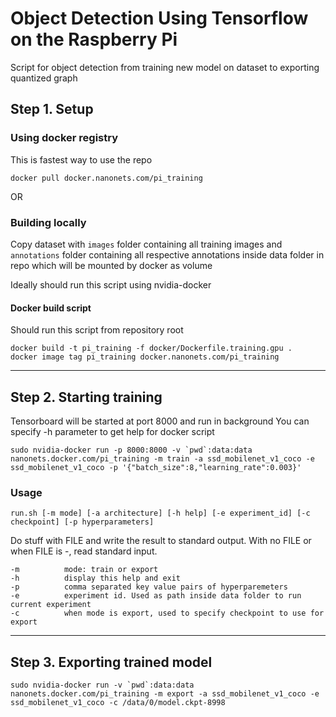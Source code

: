 # Object Detection Using Tensorflow on the Raspberry Pi

Script for object detection from training new model on dataset to exporting quantized graph

## Step 1. Setup

### Using docker registry
This is fastest way to use the repo
```
docker pull docker.nanonets.com/pi_training
```
OR

### Building locally
Copy dataset with `images` folder containing all training images and `annotations` folder containing all respective annotations inside data folder in repo which will be mounted by docker as volume

Ideally should run this script using nvidia-docker

#### Docker build script
Should run this script from repository root
```
docker build -t pi_training -f docker/Dockerfile.training.gpu .
docker image tag pi_training docker.nanonets.com/pi_training
```
------

## Step 2. Starting training
Tensorboard will be started at port 8000 and run in background
You can specify -h parameter to get help for docker script

```
sudo nvidia-docker run -p 8000:8000 -v `pwd`:data:data nanonets.docker.com/pi_training -m train -a ssd_mobilenet_v1_coco -e ssd_mobilenet_v1_coco -p '{"batch_size":8,"learning_rate":0.003}'
```

### Usage
```
run.sh [-m mode] [-a architecture] [-h help] [-e experiment_id] [-c checkpoint] [-p hyperparameters]
```

Do stuff with FILE and write the result to standard output. With no FILE
or when FILE is -, read standard input.

	-m          mode: train or export
	-h          display this help and exit
	-p          comma separated key value pairs of hyperparemeters
	-e          experiment id. Used as path inside data folder to run current experiment
	-c          when mode is export, used to specify checkpoint to use for export

------

## Step 3. Exporting trained model
```
sudo nvidia-docker run -v `pwd`:data:data nanonets.docker.com/pi_training -m export -a ssd_mobilenet_v1_coco -e ssd_mobilenet_v1_coco -c /data/0/model.ckpt-8998
```
